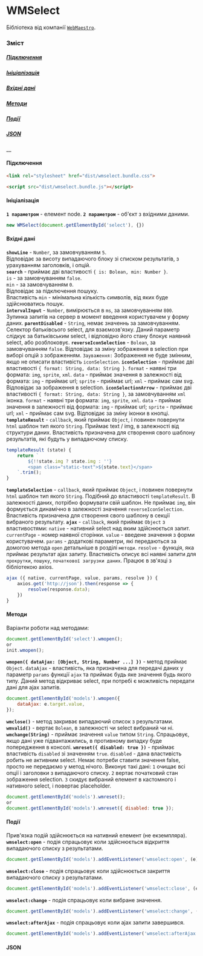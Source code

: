 # WMSelect
Бібліотека від компанії [`WebMaestro`](https://webmaestro.com.ua/).
### Зміст
##### [Підключення](#include)
##### [Ініціалізація](#init)
##### [Вхідні дані](#data)
##### [Методи](#methods)
##### [Події](#events)
##### [JSON](#json)
__

#### Підключення <a name="include"></a>
```html
<link rel="stylesheet" href="dist/wmselect.bundle.css">
 ```

```html
<script src="dist/wmselect.bundle.js"></script>
 ```
#### Ініціалізація <a name="init"></a>
**`1 параметром`** - елемент node.
**`2 параметром`** - об'єкт з вхідними даними.
```js
new WMSelect(document.getElementById('select'), {})
```
#### Вхідні дані <a name="data"></a>
**`showLine`** - `Number`, за замовчуванням `5`.  
Відповідає за висоту випадаючого блоку зі списком результатів, з урахуванням заголовків, і опцій.  
**`search`** - приймає дві властивості `{ is: Bolean, min: Number }`.  
`is` - за замовчуванням `false`.  
`min` - за замовчуванням `0`.  
Відповідає за підключення пошуку.  
Властивість `min` - мінімальна кількість символів, від яких буде здійснюватись пошук.  
**`intervalInput`** - `Number`, вимірюється в `ms`, за замовчуванням `800`.  
Зупинка запитів на сервер в момент введення користувачем у форму даних.
**`parentDisabled`** - `String`, немає значеннь за замовчуванням. 
Селектор батьківсього select, для взаємозв'язку. 
Даний параметр слідкує за батьківським select, і відповідно його стану блокує наявний select, або розблоковує.
**`reverseIconSelection`** - `Bolean`, за замовчуванням `false`.
Відповідає за зміну зображення в selection при виборі опцій з зображенням. 
`Зауваження:`
Зображення не буде змінним, якщо не описати властивість `iconSelection`.
**`iconSelection`** - приймає дві властивості `{ format: String, data: String }`.
`format` - наявні три формата: `img`, `sprite`, `xml`.
`data` - приймає значення в залежності від формата: `img` - приймає url; `sprite` - приймає url; `xml` - приймає сам svg.
Відповідає за зображення в selection.
**`iconSelectionArrow`** - приймає дві властивості `{ format: String, data: String }`, за замовчуванням `xml` іконка.
`format` - наявні три формата: `img`, `sprite`, `xml`.
`data` - приймає значення в залежності від формата: `img` - приймає url; `sprite` - приймає url; `xml` - приймає сам svg.
Відповідає за зміну іконки в кнопці.
**`templateResult`** - `callback`, який приймає `Object`, і повинен повернути `html` шаблон тип якого `String`.
Приймає text / img, в залежності від структури даних.
Властивість призначена для створення свого шаблону результатів, які будуть у випадаючому списку.
```js
templateResult (state) {
    return `
        ${!!state.img ? state.img : ''}
        <span class="static-text">${state.text}</span>
    `.trim();
}
```
**`templateSelection`** - `callback`, який приймає `Object`, і повинен повернути `html` шаблон тип якого `String`. Подібний до
 властивості `templateResult`.
В залежності даних, потрібно формувати свій шаблон. Не приймає `img`, він формується динамічно в залежності значення
 `reverseIconSelection`.
Властивість призначена для створення свого шаблону в секції вибраного результату.
**`ajax`** - `callback`, який приймає `Object` з властивостями:
`native` - нативний select над яким здійснюється запит.
`currentPage` - номер наявної сторінки.
`value` - введене значення з форми користувачем.
`params` - додаткові параметри, які передаються за домогою метода `open` детальніше в розділі `методи`.
`resolve` - функція, яка приймає результат ajax запиту.
 Властивість описує всі наявні запити для `прокрутки`,  `пошуку`, `початкової загрузки даних`. Працює в зв'язці з бібліотекою axios.
```js
ajax ({ native, currentPage, value, params, resolve }) {
    axios.get('http://json').then(response => {
        resolve(response.data);
    })
}
```
#### Методи <a name="methods"></a>
Варіанти роботи над методами:
```js
document.getElementById('select').wmopen();
or
init.wmopen();
```
**`wmopen({ dataAjax: [Object, String, Number ...] })`** - метод приймає `Object`. 
`dataAjax` - властивість, яка призначена для передачі даних у параметр `params` функції `ajax` та приймає будь яке значення будь якого типу. 
Даний метод відкриває select, при потребі є можливість передати дані для ajax запитів.
```js
document.getElementById('models').wmopen({
    dataAjax: e.target.value,
});
```
**`wmclose()`** - метод закриває випадаючий список з результатами.
**`wmvalid()`** - вертає `Bolean`, в залежності чи select вибраний чи ні.
**`wmchange(String)`** - приймає значення `value` типом `String`.
Спрацьовує, якщо дані уже підвантажились, в противному випадку буде попередження в консолі.
**`wmreset({ disabled: true })`** - приймає властивість `disabled` зі значенням `true`.
`disabled` - дана властивість робить не активним select. Немає потреби ставити значення false, просто не передаємо у метод нічого.
Виконує такі дані:
`1` очищає всі опції і заголовки з випадаючого списку.
`2` вертає початковий стан зображення selection.
`3` скидує вибраний елемент в кастомного і нативного select, і повертає placeholder.
```js
document.getElementById('models').wmreset();
or
document.getElementById('models').wmreset({ disabled: true });
```
#### Події <a name="events"></a>
Прив'язка подій здійснюється на нативний елемент (не екземпляра).
**`wmselect:open`** - подія спрацьовує коли здійснюється відкриття випадаючого списку з результатами.
```js
document.getElementById('models').addEventListener('wmselect:open', (e) => { })
```
**`wmselect:close`** - подія спрацьовує коли здійснюється закриття випадаючого списку з результатами.
```js
document.getElementById('models').addEventListener('wmselect:close', (e) => { })
```
**`wmselect:change`** - подія спрацьовує коли вибране значення.
```js
document.getElementById('models').addEventListener('wmselect:change', (e) => { })
```
**`wmselect:afterAjax`** - подія спрацьовує коли ajax запити завершився.
```js
document.getElementById('models').addEventListener('wmselect:afterAjax', (e) => { })
```
#### JSON <a name="json"></a>
